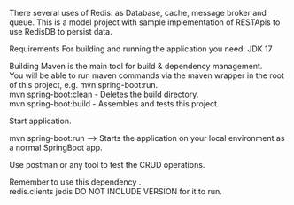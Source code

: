 There several uses of Redis: as Database, cache, message broker and queue.
This is a model project with sample implementation of RESTApis to use RedisDB to persist data.

Requirements
For building and running the application you need:
JDK 17<br />

Building
Maven is the main tool for build & dependency management.<br />
You will be able to run maven commands via the maven wrapper in the root of this project, e.g. mvn spring-boot:run.<br />
mvn spring-boot:clean - Deletes the build directory.<br />
mvn spring-boot:build - Assembles and tests this project.<br />

Start application. <br />

mvn spring-boot:run --> Starts the application on your local environment as a normal SpringBoot app.<br />

Use postman or any tool to test the CRUD operations. <br />

Remember to use this dependency  <!-- to connect from application to redis server -->.<br />
        <dependency>
            <groupId>redis.clients</groupId>
            <artifactId>jedis</artifactId>
        </dependency>
DO NOT INCLUDE VERSION for it to run.<br />
